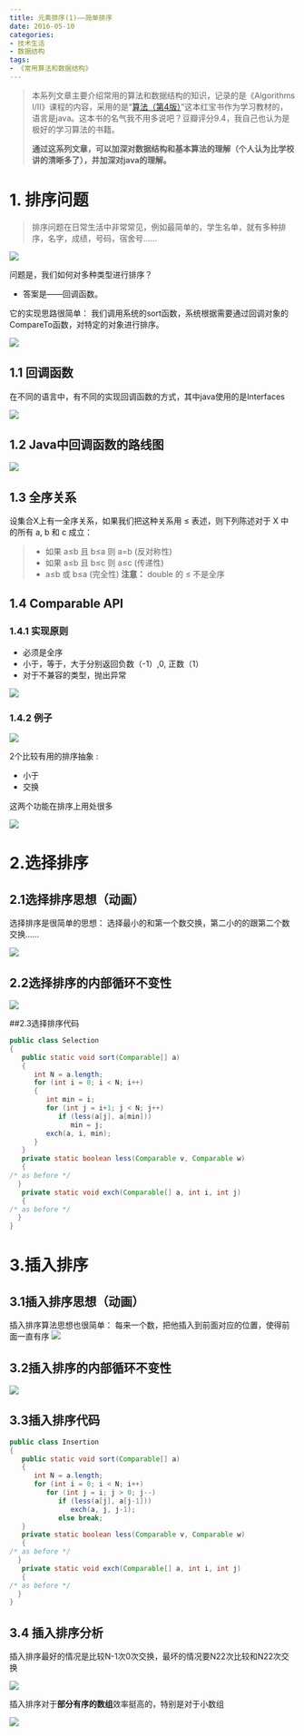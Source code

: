 ```yaml
---
title: 元素排序(1)——简单排序
date: 2016-05-10
categories: 
- 技术生活
- 数据结构
tags: 
- 《常用算法和数据结构》
---
```


> 本系列文章主要介绍常用的算法和数据结构的知识，记录的是《Algorithms I/II》课程的内容，采用的是“[算法（第4版）](https://book.douban.com/subject/19952400/)”这本红宝书作为学习教材的，语言是java。这本书的名气我不用多说吧？豆瓣评分9.4，我自己也认为是极好的学习算法的书籍。
>
> **通过这系列文章，可以加深对数据结构和基本算法的理解（个人认为比学校讲的清晰多了），并加深对java的理解。**

# 1. 排序问题

>排序问题在日常生活中非常常见，例如最简单的，学生名单，就有多种排序，名字，成绩，号码，宿舍号…… 

![](http://img.hksite.cn/2019-03-01-071840.jpg)

问题是，我们如何对多种类型进行排序？

- 答案是——回调函数。 

它的实现思路很简单： 我们调用系统的sort函数，系统根据需要通过回调对象的CompareTo函数，对特定的对象进行排序。

![](http://img.hksite.cn/2019-03-01-071707.jpg)

## 1.1 回调函数

在不同的语言中，有不同的实现回调函数的方式，其中java使用的是Interfaces 

![](http://img.hksite.cn/2019-03-01-072004.jpg)

## 1.2 Java中回调函数的路线图

![](http://img.hksite.cn/2019-03-01-071955.jpg)

## 1.3 全序关系

设集合X上有一全序关系，如果我们把这种关系用 ≤ 表述，则下列陈述对于 X 中的所有 a, b 和 c 成立： 

>- 如果 a≤b 且 b≤a 则 a=b (反对称性) 
>- 如果 a≤b 且 b≤c 则 a≤c (传递性) 
>- a≤b 或 b≤a (完全性) 
**注意：** double 的 ≤ 不是全序

## 1.4 Comparable API

### 1.4.1 实现原则

- 必须是全序
- 小于，等于，大于分别返回负数（-1）,0, 正数（1）
- 对于不兼容的类型，抛出异常 

![](http://img.hksite.cn/2019-03-01-072023.jpg)
### 1.4.2 例子



![](http://img.hksite.cn/2019-03-01-072028.jpg)

2个比较有用的排序抽象 :

- 小于
- 交换

这两个功能在排序上用处很多

![](http://img.hksite.cn/2019-03-01-072039.jpg)

# 2.选择排序

## 2.1选择排序思想（动画）

选择排序是很简单的思想： 
选择最小的和第一个数交换，第二小的的跟第二个数交换…… 

![](http://img.hksite.cn/2019-03-01-20160406224909757.gif)

## 2.2选择排序的内部循环不变性

![](http://img.hksite.cn/2019-03-01-072112.jpg)

##2.3选择排序代码
```java
public class Selection
{
   public static void sort(Comparable[] a)
   {
      int N = a.length;
      for (int i = 0; i < N; i++)
      {
         int min = i;
         for (int j = i+1; j < N; j++)
            if (less(a[j], a[min]))
               min = j;
         exch(a, i, min);
      }
   }
   private static boolean less(Comparable v, Comparable w)
   {  
/* as before */
  }
   private static void exch(Comparable[] a, int i, int j)
   {  
/* as before */
  }
}
```
# 3.插入排序

## 3.1插入排序思想（动画）

插入排序算法思想也很简单： 
每来一个数，把他插入到前面对应的位置，使得前面一直有序 
![](http://img.hksite.cn/2019-03-01-20160406225147399.gif)

## 3.2插入排序的内部循环不变性

![](http://img.hksite.cn/2019-03-01-072143.jpg)

## 3.3插入排序代码
```java
public class Insertion
{
   public static void sort(Comparable[] a)
   {
      int N = a.length;
      for (int i = 0; i < N; i++)
         for (int j = i; j > 0; j--)
            if (less(a[j], a[j-1]))
               exch(a, j, j-1);
            else break;
   }
   private static boolean less(Comparable v, Comparable w)
   {  
/* as before */
  }
   private static void exch(Comparable[] a, int i, int j)
   {  
/* as before */
  }
}
```
## 3.4 插入排序分析

插入排序最好的情况是比较N-1次0次交换，最坏的情况要N22次比较和N22次交换 

![](http://img.hksite.cn/2019-03-01-072158.jpg)

插入排序对于**部分有序的数组**效率挺高的，特别是对于小数组 


![](http://img.hksite.cn/2019-03-01-072205.jpg)

